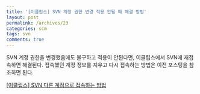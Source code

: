 ```yaml
---
title: '[이클립스] SVN 계정 권한 변경 적용 안될 때 해결 방법'
layout: post
permalink: /archives/23
categories: scm
tags: svn
comments: true
---
```

SVN 계정 권한을 변경했음에도 불구하고 적용이 안된다면, 이클립스에서 SVN에 재접속하면 해결된다. 접속했던 계정 정보를 지우고 다시 접속하는 방법은 이전 포스팅을 참조하면 된다.

[[이클립스] SVN 다른 계정으로 접속하는 방법](http://silentsoft.kr/archives/22)
